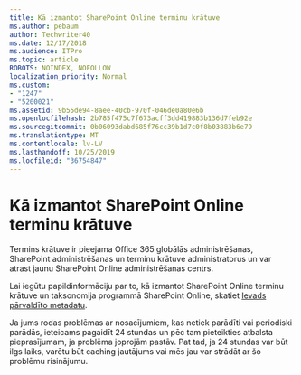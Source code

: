 ```yaml
---
title: Kā izmantot SharePoint Online terminu krātuve
ms.author: pebaum
author: Techwriter40
ms.date: 12/17/2018
ms.audience: ITPro
ms.topic: article
ROBOTS: NOINDEX, NOFOLLOW
localization_priority: Normal
ms.custom:
- "1247"
- "5200021"
ms.assetid: 9b55de94-8aee-40cb-970f-046de0a80e6b
ms.openlocfilehash: 2b785f475c7f673acff3dd419883b136d7feb92e
ms.sourcegitcommit: 0b06093dabd685f76cc39b1d7c0f8b03883b6e79
ms.translationtype: MT
ms.contentlocale: lv-LV
ms.lasthandoff: 10/25/2019
ms.locfileid: "36754847"
---
```

# <a name="how-to-use-the-sharepoint-online-term-store"></a>Kā izmantot SharePoint Online terminu krātuve

Termins krātuve ir pieejama Office 365 globālās administrēšanas, SharePoint administrēšanas un terminu krātuve administratorus un var atrast jaunu SharePoint Online administrēšanas centrs.
  
Lai iegūtu papildinformāciju par to, kā izmantot SharePoint Online terminu krātuve un taksonomija programmā SharePoint Online, skatiet [Ievads pārvaldīto metadatu](https://go.microsoft.com/fwlink/?linkid=2044674&amp;clcid=0x409).
  
Ja jums rodas problēmas ar nosacījumiem, kas netiek parādīti vai periodiski parādās, ieteicams pagaidīt 24 stundas un pēc tam pieteikties atbalsta pieprasījumam, ja problēma joprojām pastāv. Pat tad, ja 24 stundas var būt ilgs laiks, varētu būt caching jautājums vai mēs jau var strādāt ar šo problēmu risinājumu.
  